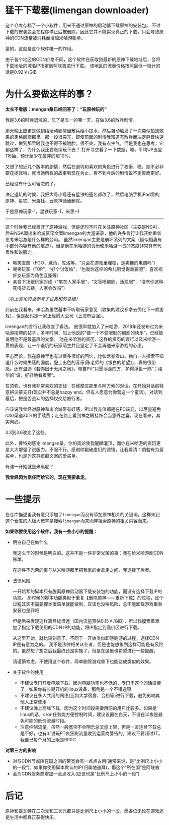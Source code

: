 # 猛干下载器(limengan downloader)
这个仓库存档了一个小软件，用来不通过原神的启动器下载原神的安装包。
不过下载的安装包会在程序停止后被删除，因此它并不能实现真正的下载，只会导致原神的CDN流量被消耗而增加米哈游账单。

是的，这就是这个软件唯一的作用。

由于各个地区的CDN价格不同，这个软件在获取到最新的原神下载地址后，会将下载地址的域名IP指定到阿联酋进行下载。
该地区的流量价格按照最低一档计的话是0.92￥/GiB

# 为什么要做这样的事？
**太长不看版：mengan桑已经回答了：“玩原神玩的”**

我是3.6的时候退坑的，忘了是五一的哪一天，在做3.6的散兵剧情。

那天晚上应该是做到给活动剧情里散兵给小提水，然后自动触发了一次类似拍照效果的定格画面那里。那一段很突兀，即使前面的剧情我知道有散兵而决定静音快速跳过，做到那里时我也不得不被跳脸。很不爽，我有点生气，但是我也在思考，它都这样了，为什么我还要继续玩下去？
打开寻空看了一下数据，嗯，平均UP五星115抽，预计至少在最非的那10%。

又想了想近几个版本的剧情，然后在退坑和喜欢的角色进行了权衡，嗯，她不必非要在提瓦特，就当她所有的故事到现在为止，看不到今后的剧情说不定反而更好。

已经没有什么可留恋的了。

决定退坑的时候，我把大号小号还有星铁的签名都改了，然后电脑手机iPad里的原神、星铁、米游社、云原神通通删除。

于是原神玩家-1，星铁玩家-1，米黑+1

---

这个时候我已经离开了原神游戏，但是还时不时在关注原神社区（主要是NGA）。
后来NGA曝出米哈游资深文案limengan的大量语录，他的许多言行让我开始重新思考米哈游是什么样的公司。
虽然limengan主要是崩坏系列的文案（疑似稻妻有小部分内容有他的痕迹），但是他在米哈游的资历和米哈游一贯的态度非常具有代表性和说服力：

- 嘲笑友商（FGO，鹰角，库洛等，“只会在游戏里埋梗，是卖梗的电商吗”）
- 嘲笑玩家（“OP”，“好个讨饭帖”，“也就你这样的希儿厨觉得重要吧”，喜欢视奸女玩家为角色互撕等）
- 亲自下场跟玩家对线（“笔在人家手里”，“文盲喷编剧，活现眼”，“没有你这种死吗货去裱，人家会改吗”）

*（以上言论特点参考了[世界树](https://hoyo.life/gua/limengan.html)的总结）*

此前在我看来，米哈游虽然基本不听取玩家意见（收集的建议都拿去优化下一款游戏），但是起码是一家正经的大公司（上海市百强）。

limengan的言行让我改变了看法。
他很早就加入了米哈游，2018年还发布过为米哈游招聘的帖子，多年时间，加上他说的“做一个不受限制的编剧的快乐”，已经能说明他不是最基层的文案。
他在米哈游的资历、这样的资历的言行以及米哈游一贯的表现，让一个退坑的玩家萌生并且坚定了不会再碰米家游戏的心思。

平心而论，我在原神里也有过很多很好的回忆，比如龙脊雪山，独自一人探索不知道什么时候失落的国度，配上出色的音乐(陈老师的《银白的希望》)，真的很带感。还有温迪《若你困于无风之地》，帝君PV“只愿荡涤四方，护得浮世一隅”；绫华的“请，好好地看着我”。

在须弥，也有我非常喜欢的支线：在维摩庄那里与阿方索的对话，在开始对话前特意把派蒙支开(现实并不总是happy end，但有人愿意为你营造一个童话)，对话到最后，把是否战斗的选择权交给旅行者。

应该说我曾经对原神和米哈游带有好感，所以我充值都是在PC端充，以尽量避免iOS/渠道30%的手续费；走在路上看到神之眼挂饰会当意外之喜。现在看来，其实何必。

3.3到3.6改变了这些。

此外，要特别感谢limengan桑。你的高论使我醍醐灌顶，而你在米哈游的资历更是大大增强了说服力。不服不行。感谢你戳破虚幻的滤镜，让我看清：倘若有为爱买单，也是为这群疯癫文案的爱买单。

有谁一开始就是米黑呢？

**我曾经因为信任而给它的，现在我要拿走。**

# 一些提示

在仓库描述里我有意只添加了`limengan`而没有添加原神相关的关键词，这样来到这个仓库的人极大概率是搜索`limengan`而来而非搜索原神的相关内容而来。

**如果你要使用这个软件，我有一些小小的提醒：**

- 明白自己在做什么

  我这么干的时候是明白的。这并不是一件非常光荣的事：我在给米哈游刷CDN账单。

  在这件不光荣的事与从米哈游那里把我氪的金拿走之间，我选择了后者。

- 法律风险

  一开始写的脚本只有脱离原神启动器下载安装包的功能，而没有选择下载IP的功能。
  那时候的脚本功能类似于重复【删除原神——重新下载】的过程，这个过程其实不需要脚本很简单就能做到，应该也没啥风险，总不能卸载游戏重新安装也是罪吧

  但是后来发现这样离目标很远（国内流量预估0.15￥/GiB），所以我摸索着添加了指定下载使用的CDN IP的功能，将IP指定到高价区进行下载。

  从这里开始，就比较刻意了。不同于一开始类似卸游删游的过程，选择CDN IP是有意为之的。
  我不是法律相关从业者，但是也能想象到这样可能是有风险的。虽然想了想之后我最终还是实施了，但是在这里也希望进行一些提醒。

  请谨慎考虑。不使用这个软件，简单删除游戏重下也能达成类似的效果。

- 关于软件的使用

  - 不建议专门开着电脑下载，因为电脑功率也不低的，专门干这个的话浪费了。如果你有长期开机的linux设备，那倒是一个不错选项
  - 不建议在多人共用的网络(比如大学宿舍、合租等)进行下载，避免影响其他人正常使用
  - 不建议晚上高峰下载，因为这个时间段需要用网的用户比较多。如果是linux的话，cron任务能方便控制时间，建议设置在白天，不设在半夜是避免可能的低价流量时段。
  - 注意控制流量。虽然一般宽带不会明示总流量上限，但是一直连续下载总是不好，也有听说玩PT疯狂刷流量收到运营商警告的。建议不要超过1T。我自己每个月的上限是900G

**对第三方的影响**
- 对与CDN节点所在国之间的带宽会有一点点占用(通常来说，是“比例尺上小小的一段”)。如果你使用脚本默认的IP(归属地迪拜)，那这个“所在国”是阿联酋
- 会为CDN服务商增加一点点收入(应该也是“比例尺上小小的一段”)

# 后记

原神和提瓦特在二次元和三次元都只是比例尺上小小的一段，愿各位无论在游戏还是生活中都真正获得快乐。
